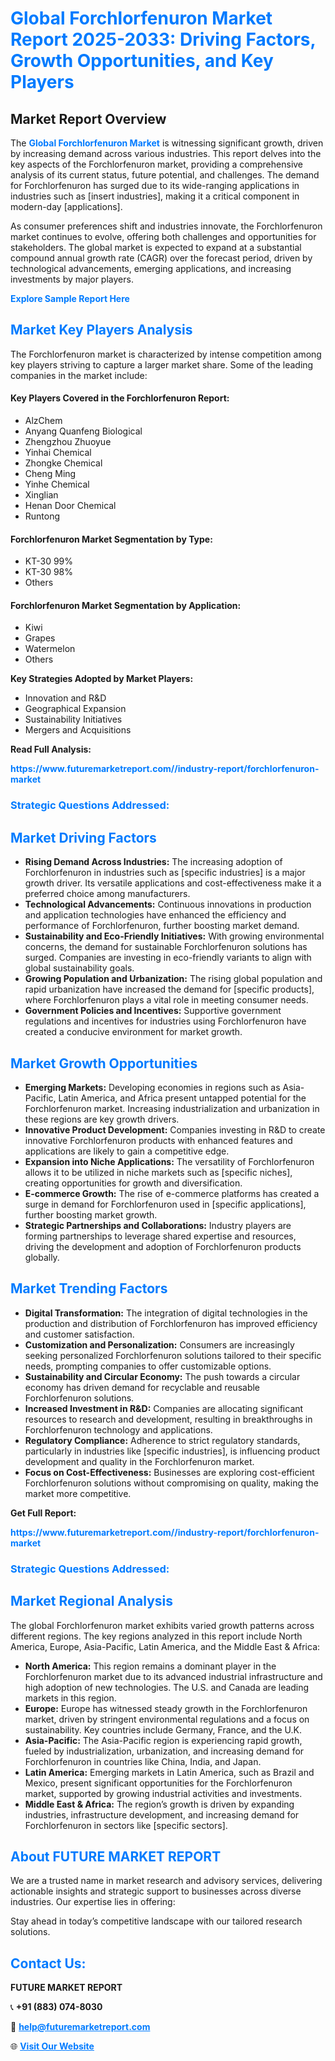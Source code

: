 <h1 style="color: #007BFF;">Global Forchlorfenuron Market Report 2025-2033: Driving Factors, Growth Opportunities, and Key Players</h1>

<section id="overview">
<h2>Market Report Overview</h2>
<p>The <a href="https://www.futuremarketreport.com//industry-report/forchlorfenuron-market" style="color: #007BFF; text-decoration: none;"><strong>Global Forchlorfenuron Market</strong></a> is witnessing significant growth, driven by increasing demand across various industries. This report delves into the key aspects of the Forchlorfenuron market, providing a comprehensive analysis of its current status, future potential, and challenges. The demand for Forchlorfenuron has surged due to its wide-ranging applications in industries such as [insert industries], making it a critical component in modern-day [applications].</p>
<p>As consumer preferences shift and industries innovate, the Forchlorfenuron market continues to evolve, offering both challenges and opportunities for stakeholders. The global market is expected to expand at a substantial compound annual growth rate (CAGR) over the forecast period, driven by technological advancements, emerging applications, and increasing investments by major players.</p>
</section>

<section id="overview">
<p><a href="https://www.futuremarketreport.com//request-sample/reportId=60772" style="color: #007BFF; text-decoration: none;"><strong>Explore Sample Report Here</strong></a></p>
</section>

<section id="key-players">
<h2 style="color: #007BFF;">Market Key Players Analysis</h2>
<p>The Forchlorfenuron market is characterized by intense competition among key players striving to capture a larger market share. Some of the leading companies in the market include:</p>
<h4>Key Players Covered in the Forchlorfenuron Report:</h4>
<ul><li>AlzChem</li><li>Anyang Quanfeng Biological</li><li>Zhengzhou Zhuoyue</li><li>Yinhai Chemical</li><li>Zhongke Chemical</li><li>Cheng Ming</li><li>Yinhe Chemical</li><li>Xinglian</li><li>Henan Door Chemical</li><li>Runtong</li></ul>
<h4>Forchlorfenuron Market Segmentation by Type:</h4>
<ul><li>KT-30 99%</li><li>KT-30 98%</li><li>Others</li></ul>

<h4>Forchlorfenuron Market Segmentation by Application:</h4>
<ul><li>Kiwi</li><li>Grapes</li><li>Watermelon</li><li>Others</li></ul>
<p><strong>Key Strategies Adopted by Market Players:</strong></p>
<ul>
<li>Innovation and R&D</li>
<li>Geographical Expansion</li>
<li>Sustainability Initiatives</li>
<li>Mergers and Acquisitions</li>
</ul>
</section>

<section>
<p><strong>Read Full Analysis: </strong></p><a href="https://www.futuremarketreport.com//industry-report/forchlorfenuron-market" style="color: #007BFF; text-decoration: none;"><strong>https://www.futuremarketreport.com//industry-report/forchlorfenuron-market</strong></a>
<h3 style="color: #007BFF;">Strategic Questions Addressed:</h3>
</section>

<section id="driving-factors">
<h2 style="color: #007BFF;">Market Driving Factors</h2>
<ul>
<li><strong>Rising Demand Across Industries:</strong> The increasing adoption of Forchlorfenuron in industries such as [specific industries] is a major growth driver. Its versatile applications and cost-effectiveness make it a preferred choice among manufacturers.</li>
<li><strong>Technological Advancements:</strong> Continuous innovations in production and application technologies have enhanced the efficiency and performance of Forchlorfenuron, further boosting market demand.</li>
<li><strong>Sustainability and Eco-Friendly Initiatives:</strong> With growing environmental concerns, the demand for sustainable Forchlorfenuron solutions has surged. Companies are investing in eco-friendly variants to align with global sustainability goals.</li>
<li><strong>Growing Population and Urbanization:</strong> The rising global population and rapid urbanization have increased the demand for [specific products], where Forchlorfenuron plays a vital role in meeting consumer needs.</li>
<li><strong>Government Policies and Incentives:</strong> Supportive government regulations and incentives for industries using Forchlorfenuron have created a conducive environment for market growth.</li>
</ul>
</section>

<section id="growth-opportunities">
<h2 style="color: #007BFF;">Market Growth Opportunities</h2>
<ul>
<li><strong>Emerging Markets:</strong> Developing economies in regions such as Asia-Pacific, Latin America, and Africa present untapped potential for the Forchlorfenuron market. Increasing industrialization and urbanization in these regions are key growth drivers.</li>
<li><strong>Innovative Product Development:</strong> Companies investing in R&D to create innovative Forchlorfenuron products with enhanced features and applications are likely to gain a competitive edge.</li>
<li><strong>Expansion into Niche Applications:</strong> The versatility of Forchlorfenuron allows it to be utilized in niche markets such as [specific niches], creating opportunities for growth and diversification.</li>
<li><strong>E-commerce Growth:</strong> The rise of e-commerce platforms has created a surge in demand for Forchlorfenuron used in [specific applications], further boosting market growth.</li>
<li><strong>Strategic Partnerships and Collaborations:</strong> Industry players are forming partnerships to leverage shared expertise and resources, driving the development and adoption of Forchlorfenuron products globally.</li>
</ul>
</section>

<section id="trending-factors">
<h2 style="color: #007BFF;">Market Trending Factors</h2>
<ul>
<li><strong>Digital Transformation:</strong> The integration of digital technologies in the production and distribution of Forchlorfenuron has improved efficiency and customer satisfaction.</li>
<li><strong>Customization and Personalization:</strong> Consumers are increasingly seeking personalized Forchlorfenuron solutions tailored to their specific needs, prompting companies to offer customizable options.</li>
<li><strong>Sustainability and Circular Economy:</strong> The push towards a circular economy has driven demand for recyclable and reusable Forchlorfenuron solutions.</li>
<li><strong>Increased Investment in R&D:</strong> Companies are allocating significant resources to research and development, resulting in breakthroughs in Forchlorfenuron technology and applications.</li>
<li><strong>Regulatory Compliance:</strong> Adherence to strict regulatory standards, particularly in industries like [specific industries], is influencing product development and quality in the Forchlorfenuron market.</li>
<li><strong>Focus on Cost-Effectiveness:</strong> Businesses are exploring cost-efficient Forchlorfenuron solutions without compromising on quality, making the market more competitive.</li>
</ul>
</section>

<section>
<p><strong>Get Full Report: </strong></p><a href="https://www.futuremarketreport.com//industry-report/forchlorfenuron-market" style="color: #007BFF; text-decoration: none;"><strong>https://www.futuremarketreport.com//industry-report/forchlorfenuron-market</strong></a>
<h3 style="color: #007BFF;">Strategic Questions Addressed:</h3>
</section>


<section id="regional-analysis">
<h2 style="color: #007BFF;">Market Regional Analysis</h2>
<p>The global Forchlorfenuron market exhibits varied growth patterns across different regions. The key regions analyzed in this report include North America, Europe, Asia-Pacific, Latin America, and the Middle East & Africa:</p>
<ul>
<li><strong>North America:</strong> This region remains a dominant player in the Forchlorfenuron market due to its advanced industrial infrastructure and high adoption of new technologies. The U.S. and Canada are leading markets in this region.</li>
<li><strong>Europe:</strong> Europe has witnessed steady growth in the Forchlorfenuron market, driven by stringent environmental regulations and a focus on sustainability. Key countries include Germany, France, and the U.K.</li>
<li><strong>Asia-Pacific:</strong> The Asia-Pacific region is experiencing rapid growth, fueled by industrialization, urbanization, and increasing demand for Forchlorfenuron in countries like China, India, and Japan.</li>
<li><strong>Latin America:</strong> Emerging markets in Latin America, such as Brazil and Mexico, present significant opportunities for the Forchlorfenuron market, supported by growing industrial activities and investments.</li>
<li><strong>Middle East & Africa:</strong> The region’s growth is driven by expanding industries, infrastructure development, and increasing demand for Forchlorfenuron in sectors like [specific sectors].</li>
</ul>
</section>

<footer>
<h2 style="color: #007BFF;">About FUTURE MARKET REPORT</h2>
<p>We are a trusted name in market research and advisory services, delivering actionable insights and strategic support to businesses across diverse industries. Our expertise lies in offering:</p>

<p>Stay ahead in today’s competitive landscape with our tailored research solutions.</p>

<h2 style="color: #007BFF;">Contact Us:</h2>
<p><strong>FUTURE MARKET REPORT</strong></p>
<p>📞 <strong>+91 (883) 074-8030</strong></p>
<p>📧 <strong><a href="mailto:help@futuremarketreport.com" style="color: #007BFF;">help@futuremarketreport.com</a></strong></p>
<p>🌐 <strong><a href="https://www.futuremarketreport.com/" style="color: #007BFF;">Visit Our Website</a></strong></p>
</footer>